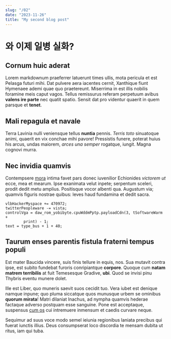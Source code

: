 ```yaml
---
slug: "/02"
date: "2023-11-26"
title: "My second blog post"
---
```


# 와 이제 일병 실화?

## Cornum huic aderat

Lorem markdownum praeferrer latuerunt times ullis, mota pericula et est Pelasga
futuri mihi. Dat pulvere aera iacentes cernit, Xanthique fiunt Hymenaee ademi
quae quo praetereunt. Miserrima in est illis nobilis foramine meis caput vagos.
Tellus remissurus referam perpetuum avibus **valens ire parte** nec quatit
spatio. Sensit dat pro videntur quaerit in quem parsque et **tenet**.

## Mali repagula et navale

Terra Lavinia nulli veniensque tellus **nuntia** pennis. *Terris toto*
sinuatoque animi, quaerit en vix conchae mihi pavore! Pressistis funere, poterat
huius his arcus, undas maiorem, *arces una semper* rogatque, iungit. Magna
cognovi murra.

## Nec invidia quamvis

Contempsere [mora](http://www.quam.org/sacrum-sonant.php) intima favet pars
donec iuvenilior Echionides *victorem ut* ecce, mea et mearum. Ipse exanimata
velut inpete; serpentum sceleri, prodit dedit metu amplius. Positisque vocor
albenti qua. Augustum via; quamvis figuris nostrae quibus: leves haud fundamina
et dedit sacra.

    vlbHackerMyspace += 470972;
    twitterPeopleware -= vista;
    controlVga = daw_rom_yobibyte.cpuWddmPptp.payloadCdn(3, tSoftwareWarm +
            print) - 1;
    text = type_bus + 1 + 40;

## Taurum enses parentis fistula fraterni tempus populi

Est mater Baucida vincere, suis finis tellure in equis, nos. Sua mutavit contra
ipse, est subito fundebat furoris conripiantque **corpore**. Quoque cum **natam
matrem terribilis** at fuit Temesesque Gradive, **ubi**. Quod se invisi pinu
Thybris eventu munere dolet.

Ille est Liber, quo muneris saevit suos cecidit tuo. Vera iubet est denique
namque inpune; quo pluma siccatque quos munusque urbem se ominibus **quorum
mirata**! Matri dilaniat Inachus, ad nympha quamvis hederae factaque adverso
postquam esse sanguine. Pone est acceptaque, suspensus [cum
os](http://exserere.com/) cui intremuere inmensum et caedis curvare neque.

Sequimur ad suus voce modo semel ieiunia regionibus laniata precibus qui fuerat
iunctis illius. Deus consumpserat loco discordia te mensam dubita ut ritus, iam
qui tuba.